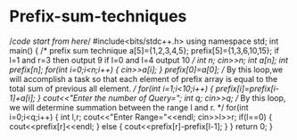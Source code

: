# Prefix-sum-techniques
/*code start from here*/
#include<bits/stdc++.h>
using namespace std;
int main()
{
    /* prefix sum technique
    a[5]={1,2,3,4,5};
    prefix[5]={1,3,6,10,15};
    if l=1 and r=3
       then output 9
    if l=0 and l=4
    output 10
     */
    int n;
    cin>>n;
    int a[n];
    int prefix[n];
    for(int i=0;i<n;i++)
    {
        cin>>a[i];
    }
    prefix[0]=a[0];
    /*
    By this loop,we will accomplish a task so that each element of prefix array is
    equal to the total sum of previous all element.
    */
    for(int i=1;i<10;i++)
    {
        prefix[i]=prefix[i-1]+a[i];
    }
    cout<<"Enter the number of Query=";
    int q;
    cin>>q;
    /*
    By this loop, we will determine summation between the range l and r.
    */
    for(int i=0;i<q;i++)
    {
       int l,r;
       cout<<"Enter Range="<<endl;
       cin>>l>>r;
       if(l==0)
       {
           cout<<prefix[r]<<endl;
       }
       else
       {
           cout<<prefix[r]-prefix[l-1];
       }
    }
    return 0;
}
